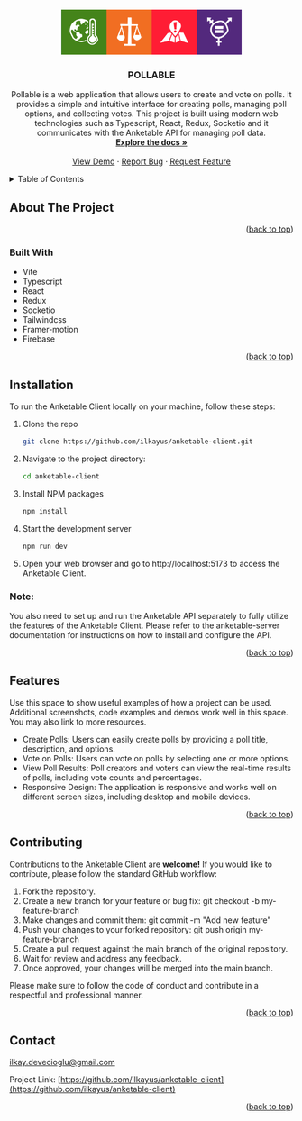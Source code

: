 <a name="readme-top"></a>

<!-- PROJECT LOGO -->
<br />
<div align="center">
  <a href="https://github.com/ilkayus/anketable-client">
    <img src="public/pollable.png" alt="Logo" width="320" height="80">
  </a>

<h3 align="center">POLLABLE</h3>

  <p align="center">
    Pollable is a web application that allows users to create and vote on polls. It provides a simple and intuitive interface for creating polls, managing poll options, and collecting votes. This project is built using modern web technologies such as Typescript, React, Redux, Socketio and it communicates with the Anketable API for managing poll data.
    <br />
    <a href="https://github.com/ilkayus/anketable-client"><strong>Explore the docs »</strong></a>
    <br />
    <br />
    <a href="https://pollable.web.app">View Demo</a>
    ·
    <a href="https://github.com/ilkayus/anketable-client/issues">Report Bug</a>
    ·
    <a href="https://github.com/ilkayus/anketable-client/issues">Request Feature</a>
  </p>
</div>

<!-- TABLE OF CONTENTS -->
<details>
  <summary>Table of Contents</summary>
  <ol>
    <li>
      <a href="#about-the-project">About The Project</a>
      <ul>
        <li><a href="#built-with">Built With</a></li>
      </ul>
    </li>
    <li>
      <a href="#installation">Installation</a>
    </li>
    <li><a href="#features">Features</a></li>
    <li><a href="#contributing">Contributing</a></li>
    <li><a href="#contact">Contact</a></li>
  </ol>
</details>

<!-- ABOUT THE PROJECT -->

## About The Project

<!-- [![Product Name Screen Shot][product-screenshot]](https://example.com) -->

<p align="right">(<a href="#readme-top">back to top</a>)</p>

### Built With

- Vite
- Typescript
- React
- Redux
- Socketio
- Tailwindcss
- Framer-motion
- Firebase

<p align="right">(<a href="#readme-top">back to top</a>)</p>

## Installation

To run the Anketable Client locally on your machine, follow these steps:

1. Clone the repo
   ```sh
   git clone https://github.com/ilkayus/anketable-client.git
   ```
2. Navigate to the project directory:
   ```sh
   cd anketable-client
   ```
3. Install NPM packages
   ```sh
   npm install
   ```
4. Start the development server
   ```sh
   npm run dev
   ```
5. Open your web browser and go to http://localhost:5173 to access the Anketable Client.

### Note:

You also need to set up and run the Anketable API separately to fully utilize the features of the Anketable Client. Please refer to the anketable-server documentation for instructions on how to install and configure the API.

<p align="right">(<a href="#readme-top">back to top</a>)</p>

<!-- USAGE EXAMPLES -->

## Features

Use this space to show useful examples of how a project can be used. Additional screenshots, code examples and demos work well in this space. You may also link to more resources.

- Create Polls: Users can easily create polls by providing a poll title, description, and options.
- Vote on Polls: Users can vote on polls by selecting one or more options.
- View Poll Results: Poll creators and voters can view the real-time results of polls, including vote counts and percentages.
- Responsive Design: The application is responsive and works well on different screen sizes, including desktop and mobile devices.
<p align="right">(<a href="#readme-top">back to top</a>)</p>

<!-- CONTRIBUTING -->

## Contributing

Contributions to the Anketable Client are **welcome!** If you would like to contribute, please follow the standard GitHub workflow:

1. Fork the repository.
2. Create a new branch for your feature or bug fix: git checkout -b my-feature-branch
3. Make changes and commit them: git commit -m "Add new feature"
4. Push your changes to your forked repository: git push origin my-feature-branch
5. Create a pull request against the main branch of the original repository.
6. Wait for review and address any feedback.
7. Once approved, your changes will be merged into the main branch.

Please make sure to follow the code of conduct and contribute in a respectful and professional manner.

<p align="right">(<a href="#readme-top">back to top</a>)</p>

<!-- CONTACT -->

## Contact

ilkay.devecioglu@gmail.com

Project Link: [https://github.com/ilkayus/anketable-client](https://github.com/ilkayus/anketable-client)

<p align="right">(<a href="#readme-top">back to top</a>)</p>

<!-- MARKDOWN LINKS & IMAGES -->
<!-- https://www.markdownguide.org/basic-syntax/#reference-style-links -->
